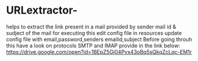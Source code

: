 # URLextractor-
helps to extract the link present in a mail provided by sender mail id &amp; sudject of the mail
for executing this edit config file in resources
update config file with email,password,senders emailid,subject
Before going throuh this have a look on protocols SMTP and IMAP provide in the link below:
https://drive.google.com/open?id=1BEpZ5Gj04Pvx43oBq5sQkqZcLqc-EM1r

